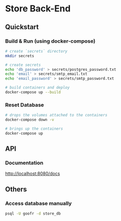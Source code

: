 # Store Back-End

## Quickstart

### Build & Run (using docker-compose)

```bash
# create `secrets` directory
mkdir secrets 

# create secrets
echo 'db_password' > secrets/postgres_password.txt
echo 'email' > secrets/smtp_email.txt
echo 'email_password' > secrets/smtp_password.txt
```

```bash
# build containers and deploy
docker-compose up --build
```

### Reset Database

```bash
# drops the volumes attached to the containers
docker-compose down -v

# brings up the containers
docker-compose up
```

## API

### Documentation

[http://localhost:8080/docs](http://localhost:8080/docs)

## Others

### Access database manually

```bash
psql -U goofr -d store_db
```
